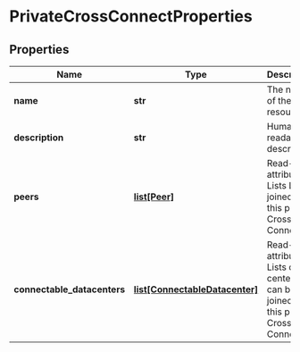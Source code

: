 # PrivateCrossConnectProperties

## Properties
| Name | Type | Description | Notes |
| ------------ | ------------- | ------------- | ------------- |
| **name** | **str** | The name of the  resource. | [optional]  |
| **description** | **str** | Human-readable description. | [optional]  |
| **peers** | [**list[Peer]**](Peer.md) | Read-Only attribute. Lists LAN&#39;s joined to this private Cross-Connect. | [optional] [readonly]  |
| **connectable_datacenters** | [**list[ConnectableDatacenter]**](ConnectableDatacenter.md) | Read-Only attribute. Lists data centers that can be joined to this private Cross-Connect. | [optional] [readonly]  |


